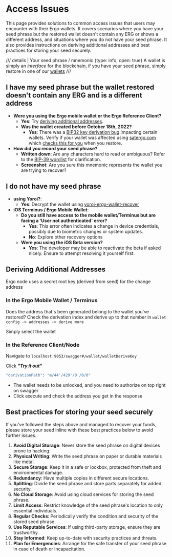 # Access Issues

This page provides solutions to common access issues that users may encounter with their Ergo wallets. It covers scenarios where you have your seed phrase but the restored wallet doesn't contain any ERG or shows a different address, and situations where you do not have your seed phrase. It also provides instructions on deriving additional addresses and best practices for storing your seed securely.

/// details | Your seed phrase / mnemonic
     {type: info, open: true}
A wallet is simply an *interface* for the blockchain, if you have your seed phrase, simply restore in one of our [wallets](wallets.md)
///

## I have my seed phrase but the wallet restored doesn't contain any ERG and is a different address

- **Were you using the Ergo mobile wallet or the Ergo Reference Client?**
    - **Yes**: Try [deriving additional addresses](#deriving-additional-addresses).
    - **Was the wallet created before October 18th, 2022?**
        - **Yes**: There was a [BIP32 key derivation bug](https://github.com/ergoplatform/ergo-appkit/pull/139) impacting certain wallets. Verify if your wallet was affected using [satergo.com](https://satergo.com/) which [checks this for you](https://t.me/Satergo/9509) when you restore.
- **How did you record your seed phrase?**
    - **Written down**: Are any characters hard to read or ambiguous? Refer to the [BIP-39 wordlist](https://www.blockplate.com/pages/bip-39-wordlist) for clarification.
    - **Screenshot**: Are you sure this mnemonic represents the wallet you are trying to recover?


## I do not have my seed phrase


- **using Yoroi?**: 
    - **Yes**: Decrypt the wallet using [yoroi-ergo-wallet-recover](https://github.com/satsen/yoroi-ergo-wallet-recover)
- **iOS Terminus / Ergo Mobile Wallet**:
    - **Do you still have access to the mobile wallet/Terminus but are facing a 'User not authenticated' error?**
        - **Yes**: This error often indicates a change in device credentials, possibly due to biometric changes or system updates.
        - **No**: Explore other recovery options
    - **Were you using the iOS Beta version?**
        - **Yes**: The developer may be able to reactivate the beta if asked nicely. Ensure to attempt resolving it yourself first.

## Deriving Additional Addresses

Ergo node uses a secret root key (derived from seed) for the change address

### In the Ergo Mobile Wallet / Terminus

Does the address that's been generated belong to the wallet you've restored? Check the derivation index and derive up to that number in `wallet config -> addresses -> derive more`

Simply select the wallet
### In the Reference Client/Node

Navigate to `localhost:9053/swagger#/wallet/walletDeriveKey` 

Click ***"Try it out"***

```bash
"derivationPath": "m/44'/429'/0'/0/0" 
```

- The wallet needs to be unlocked, and you need to authorize on top right on swagger
- Click execute and check the address you get in the response

## Best practices for storing your seed securely

If you've followed the steps above and managed to recover your funds, please store your seed inline with these best practices below to avoid further issues.


1. **Avoid Digital Storage**: Never store the seed phrase on digital devices prone to hacking.
2. **Physical Writing**: Write the seed phrase on paper or durable materials like metal.
3. **Secure Storage**: Keep it in a safe or lockbox, protected from theft and environmental damage.
4. **Redundancy**: Have multiple copies in different secure locations.
5. **Splitting**: Divide the seed phrase and store parts separately for added security.
6. **No Cloud Storage**: Avoid using cloud services for storing the seed phrase.
7. **Limit Access**: Restrict knowledge of the seed phrase's location to only essential individuals.
8. **Regular Checks**: Periodically verify the condition and security of the stored seed phrase.
9. **Use Reputable Services**: If using third-party storage, ensure they are trustworthy.
10. **Stay Informed**: Keep up-to-date with security practices and threats.
11. **Plan for Emergencies**: Arrange for the safe transfer of your seed phrase in case of death or incapacitation.

